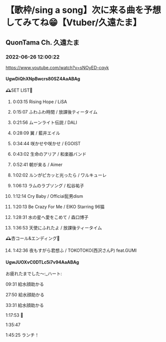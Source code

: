 # 【歌枠/sing a song】次に来る曲を予想してみてね😁【Vtuber/久遠たま】

## QuonTama Ch. 久遠たま

### 2022-06-26 12:00:22

https://www.youtube.com/watch?v=sNOyED-cqyk

#### UgwDiQhXNpBwcrs80SZ4AaABAg

🕰SET LIST🥀



01. 0:03:15 Rising Hope / LiSA

02. 0:15:07 ふわふわ時間 / 放課後ティータイム

03. 0:21:56 ムーンライト伝説 / DALI

04. 0:28:09 翼 / 藍井エイル

05. 0:34:44 咲かせや咲かせ / EGOIST

06. 0:43:02 生命のアリア / 和楽器バンド

07. 0:52:41 朝が来る / Aimer

08. 1:02:02 ルンがピカッと光ったら / ワルキューレ

09. 1:06:13 ラムのラブソング / 松谷祐子

10. 1:12:14 Cry Baby / Official髭男dism

11. 1:20:13 Be Crazy For Me / EIKO Starring 96猫

12. 1:28:31 水の星へ愛をこめて / 森口博子

13. 1:36:53 天使にふれたよ / 放課後ティータイム



🕰杏コール&エンディング🥀



14. 1:42:36 夜もすがら君想ふ / TOKOTOKO(西沢さんP) feat.GUMI



#### UgwJUOXvC0DTLc5i7v94AaABAg

お疲れたまでした～:_ハート:

09:31 給水顔助かる

27:50 給水顔助かる

33:31 給水顔助かる

1:17:53 🥺

1:35:47

1:45:25 ランチ！

